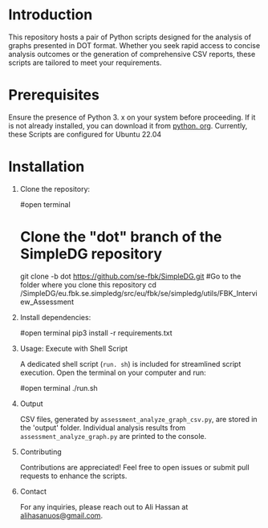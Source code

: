 # Introduction

This repository hosts a pair of Python scripts designed for the analysis of graphs presented in DOT format. Whether you seek rapid access to concise analysis outcomes or the generation of comprehensive CSV reports, these scripts are tailored to meet your requirements.

# Prerequisites

Ensure the presence of Python 3. x on your system before proceeding. If it is not already installed, you can download it from [python. org](https://www.python.org/downloads/).
Currently, these Scripts are configured for Ubuntu 22.04

# Installation

1. Clone the repository:

   #open terminal
   # Clone the "dot" branch of the SimpleDG repository
   git clone -b dot https://github.com/se-fbk/SimpleDG.git
   #Go to the folder where you clone this repository
   cd /SimpleDG/eu.fbk.se.simpledg/src/eu/fbk/se/simpledg/utils/FBK_Interview_Assessment
   

2. Install dependencies:

   #open terminal
   pip3 install -r requirements.txt
   

3. Usage:
   Execute with Shell Script

   A dedicated shell script (`run. sh`) is included for streamlined script execution. Open the terminal on your computer and run:

   #open terminal
   ./run.sh
   

4. Output

   CSV files, generated by `assessment_analyze_graph_csv.py`, are stored in the 'output' folder. Individual analysis results from `assessment_analyze_graph.py` are printed to the console.

5. Contributing

   Contributions are appreciated! Feel free to open issues or submit pull requests to enhance the scripts.

6. Contact

   For any inquiries, please reach out to Ali Hassan at alihasanuos@gmail.com.
